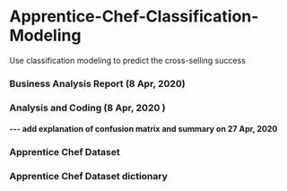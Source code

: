 # Apprentice-Chef-Classification-Modeling
Use classification modeling to predict the cross-selling success
### Business Analysis Report (8 Apr, 2020)
### Analysis and Coding  (8 Apr, 2020 )
#### --- add explanation of confusion matrix and summary on 27 Apr, 2020
### Apprentice Chef Dataset
### Apprentice Chef Dataset dictionary

